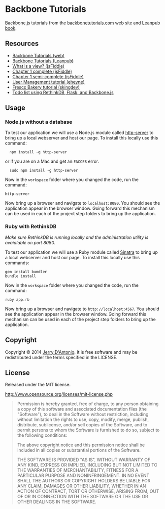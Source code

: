 # Backbone Tutorials

Backbone.js tutorials from the [backbonetutorials.com](http://backbonetutorials.com/) web site and [Leanpub book](https://leanpub.com/backbonetutorials).

## Resources

* [Backbone Tutorials (web)](http://backbonetutorials.com/)
* [Backbone Tutorials (Leanpub)](https://leanpub.com/backbonetutorials)
* [What is a view? (jsFiddle)](http://jsfiddle.net/tBS4X/1/)
* [Chapter 1 complete (jsFiddle)](http://jsfiddle.net/thomas/C9wew/4/)
* [Chapter 1 semi-complete (jsFiddle)](http://jsfiddle.net/thomas/dKK9Y/6/)
* [User Management tutorial (eheyne)](https://github.com/eheyne/user-management)
* [Fresco Bakery tutorial (skingdev)](https://github.com/skingdev/fresco-bakery)
* [Todo list using RethinkDB, Flask, and Backbone.js](http://www.rethinkdb.com/docs/examples/flask-backbone-todo/)

## Usage

### Node.js without a database

To test our application we will use a Node.js module called [http-server](https://www.npmjs.org/package/http-server) to bring up a local webserver and host our page.  To install this locally use this command:

```shell
  npm install -g http-server
```

or if you are on a Mac and get an `EACCES` error.

```shell
  sudo npm install -g http-server
```

Now in the `workspace` folder where you changed the code, run the command:

```shell
http-server
```

Now bring up a browser and navigate to `localhost:8080`.  You should see the application appear in the browser window.  Going forward this mechanism can be used in each of the project step folders to bring up the application.

### Ruby with RethinkDB

*Make sure RethinkDB is running locally and the administration utility is avaialable on port 8080.*

To test our application we will use a Ruby module called [Sinatra](http://www.sinatrarb.com) to bring up a local webserver and host our page. To install this locally use this commands:

```shell
gem install bundler
bundle install
```

Now in the `workspace` folder where you changed the code, run the command:

```shell
ruby app.rb
```

Now bring up a browser and navigate to `http://localhost:4567`. You should see the application appear in the browser window. Going forward this mechanism can be used in each of the project step folders to bring up the application.

## Copyright

Copyright &copy; 2014 [Jerry D'Antonio](https://twitter.com/jerrydantonio).
It is free software and may be redistributed under the terms specified in the LICENSE.

## License

Released under the MIT license.

http://www.opensource.org/licenses/mit-license.php 

> Permission is hereby granted, free of charge, to any person obtaining a copy 
> of this software and associated documentation files (the "Software"), to deal 
> in the Software without restriction, including without limitation the rights 
> to use, copy, modify, merge, publish, distribute, sublicense, and/or sell 
> copies of the Software, and to permit persons to whom the Software is 
> furnished to do so, subject to the following conditions: 
> 
> The above copyright notice and this permission notice shall be included in 
> all copies or substantial portions of the Software. 
> 
> THE SOFTWARE IS PROVIDED "AS IS", WITHOUT WARRANTY OF ANY KIND, EXPRESS OR 
> IMPLIED, INCLUDING BUT NOT LIMITED TO THE WARRANTIES OF MERCHANTABILITY, 
> FITNESS FOR A PARTICULAR PURPOSE AND NONINFRINGEMENT. IN NO EVENT SHALL THE 
> AUTHORS OR COPYRIGHT HOLDERS BE LIABLE FOR ANY CLAIM, DAMAGES OR OTHER 
> LIABILITY, WHETHER IN AN ACTION OF CONTRACT, TORT OR OTHERWISE, ARISING FROM, 
> OUT OF OR IN CONNECTION WITH THE SOFTWARE OR THE USE OR OTHER DEALINGS IN 
> THE SOFTWARE. 
